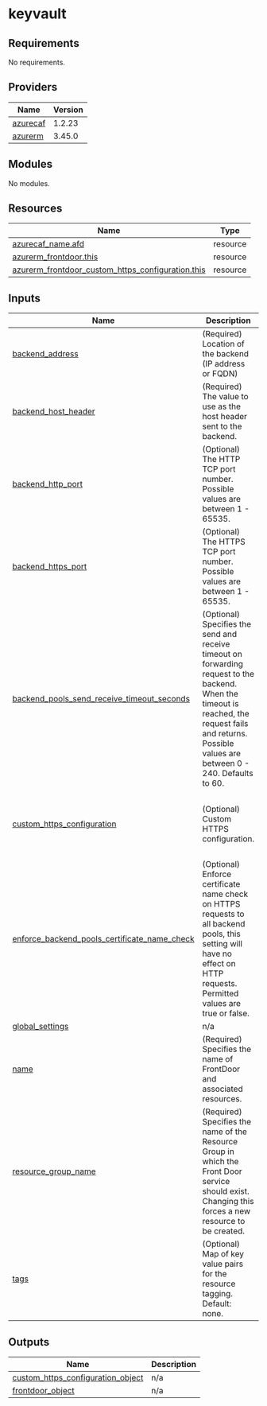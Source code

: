 # keyvault

<!-- BEGINNING OF PRE-COMMIT-TERRAFORM DOCS HOOK -->
## Requirements

No requirements.

## Providers

| Name | Version |
|------|---------|
| <a name="provider_azurecaf"></a> [azurecaf](#provider\_azurecaf) | 1.2.23 |
| <a name="provider_azurerm"></a> [azurerm](#provider\_azurerm) | 3.45.0 |

## Modules

No modules.

## Resources

| Name | Type |
|------|------|
| [azurecaf_name.afd](https://registry.terraform.io/providers/aztfmod/azurecaf/latest/docs/resources/name) | resource |
| [azurerm_frontdoor.this](https://registry.terraform.io/providers/hashicorp/azurerm/latest/docs/resources/frontdoor) | resource |
| [azurerm_frontdoor_custom_https_configuration.this](https://registry.terraform.io/providers/hashicorp/azurerm/latest/docs/resources/frontdoor_custom_https_configuration) | resource |

## Inputs

| Name | Description | Type | Default | Required |
|------|-------------|------|---------|:--------:|
| <a name="input_backend_address"></a> [backend\_address](#input\_backend\_address) | (Required) Location of the backend (IP address or FQDN) | `string` | n/a | yes |
| <a name="input_backend_host_header"></a> [backend\_host\_header](#input\_backend\_host\_header) | (Required) The value to use as the host header sent to the backend. | `string` | n/a | yes |
| <a name="input_backend_http_port"></a> [backend\_http\_port](#input\_backend\_http\_port) | (Optional) The HTTP TCP port number. Possible values are between 1 - 65535. | `number` | `80` | no |
| <a name="input_backend_https_port"></a> [backend\_https\_port](#input\_backend\_https\_port) | (Optional) The HTTPS TCP port number. Possible values are between 1 - 65535. | `number` | `443` | no |
| <a name="input_backend_pools_send_receive_timeout_seconds"></a> [backend\_pools\_send\_receive\_timeout\_seconds](#input\_backend\_pools\_send\_receive\_timeout\_seconds) | (Optional) Specifies the send and receive timeout on forwarding request to the backend. When the timeout is reached, the request fails and returns. Possible values are between 0 - 240. Defaults to 60. | `number` | `60` | no |
| <a name="input_custom_https_configuration"></a> [custom\_https\_configuration](#input\_custom\_https\_configuration) | (Optional) Custom HTTPS configuration. | <pre>object({<br>    certificate_source      = string<br>    certificate_secret_name = string<br>    certificate_vault_id    = string<br>  })</pre> | `null` | no |
| <a name="input_enforce_backend_pools_certificate_name_check"></a> [enforce\_backend\_pools\_certificate\_name\_check](#input\_enforce\_backend\_pools\_certificate\_name\_check) | (Optional) Enforce certificate name check on HTTPS requests to all backend pools, this setting will have no effect on HTTP requests. Permitted values are true or false. | `bool` | `false` | no |
| <a name="input_global_settings"></a> [global\_settings](#input\_global\_settings) | n/a | `any` | n/a | yes |
| <a name="input_name"></a> [name](#input\_name) | (Required) Specifies the name of FrontDoor and associated resources. | `string` | n/a | yes |
| <a name="input_resource_group_name"></a> [resource\_group\_name](#input\_resource\_group\_name) | (Required) Specifies the name of the Resource Group in which the Front Door service should exist. Changing this forces a new resource to be created. | `string` | n/a | yes |
| <a name="input_tags"></a> [tags](#input\_tags) | (Optional) Map of key value pairs for the resource tagging. Default: none. | `map(any)` | `{}` | no |

## Outputs

| Name | Description |
|------|-------------|
| <a name="output_custom_https_configuration_object"></a> [custom\_https\_configuration\_object](#output\_custom\_https\_configuration\_object) | n/a |
| <a name="output_frontdoor_object"></a> [frontdoor\_object](#output\_frontdoor\_object) | n/a |
<!-- END OF PRE-COMMIT-TERRAFORM DOCS HOOK -->
